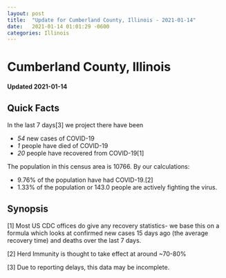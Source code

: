 ```yaml
---
layout: post
title:  "Update for Cumberland County, Illinois - 2021-01-14"
date:   2021-01-14 01:01:29 -0600
categories: Illinois
---
```


# Cumberland County, Illinois
#### Updated 2021-01-14

## Quick Facts

In the last 7 days[3] we project there have been
- *54* new cases of COVID-19
- *1* people have died of COVID-19
- *20* people have recovered from COVID-19[1]

The population in this census area is 10766. By our calculations:
- 9.76% of the population have had COVID-19.[2]
- 1.33% of the population or 143.0 people are actively fighting the virus.

## Synopsis




[1] Most US CDC offices do give any recovery statistics- we base this on a formula which looks at confirmed new cases
15 days ago (the average recovery time) and deaths over the last 7 days.

[2] Herd Immunity is thought to take effect at around ~70-80%

[3] Due to reporting delays, this data may be incomplete.
 
    